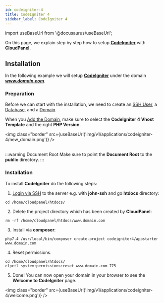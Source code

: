 ```yaml
---
id: codeigniter-4
title: CodeIgniter 4
sidebar_label: CodeIgniter 4
---
```


import useBaseUrl from '@docusaurus/useBaseUrl';

On this page, we explain step by step how to setup **[CodeIgniter](https://codeigniter.com/)** with **CloudPanel**.

## Installation

In the following example we will setup **[CodeIgniter](https://codeigniter.com/)** under the domain ***www.domain.com***.

### Preparation

Before we can start with the installation, we need to create an [SSH User](users#adding-a-user), a [Database](databases#adding-a-database), and a [Domain](domains#adding-a-domain).

When you [Add the Domain](domains#adding-a-domain), make sure to select the **CodeIgniter 4 Vhost Template** and the right **PHP Version**.

<img class="border" src={useBaseUrl('img/v1/applications/codeigniter-4/new_domain.png')} /> <br /><br />

:::warning Document Root
Make sure to point the **Document Root** to the **public** directory.
:::

### Installation

To install **CodeIgniter** do the following steps:

1. [Login via SSH](users#ssh-login) to the server e.g. with **john-ssh** and go **htdocs** directory:

```
cd /home/cloudpanel/htdocs/
```

2. Delete the project directory which has been created by **CloudPanel**:

```
rm -rf /home/cloudpanel/htdocs/www.domain.com
```

3. Install via **composer**:

```
php7.4 /usr/local/bin/composer create-project codeigniter4/appstarter www.domain.com
```

4. Reset permissions.

```
cd /home/cloudpanel/htdocs/
clpctl system:permissions:reset www.domain.com 775
```

5. Done! You can now open your domain in your browser to see the **Welcome to CodeIgniter** page.

<img class="border" src={useBaseUrl('img/v1/applications/codeigniter-4/welcome.png')} /> 


